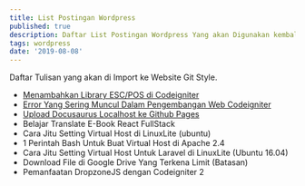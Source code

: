 ```yaml
---
title: List Postingan Wordpress
published: true
description: Daftar List Postingan Wordpress Yang akan Digunakan kembali di Rumah Baru
tags: wordpress
date: '2019-08-08'
---
```


Daftar Tulisan yang akan di Import ke Website Git Style.

- [Menambahkan Library ESC/POS di Codeigniter](library-esc-pos-di-codeigniter.md)
- [Error Yang Sering Muncul Dalam Pengembangan Web Codeigniter](error-pengembangan-codeigniter.md)
- [Upload Docusaurus Localhost ke Github Pages](upload-docusaurus-local-to-github-pages)
- Belajar Translate E-Book React FullStack
- Cara Jitu Setting Virtual Host di LinuxLite (ubuntu)
- 1 Perintah Bash Untuk Buat Virtual Host di Apache 2.4
- Cara Jitu Setting Virtual Host Untuk Laravel di LinuxLite (Ubuntu 16.04)
- Download File di Google Drive Yang Terkena Limit (Batasan)
- Pemanfaatan DropzoneJS dengan Codeigniter 2
